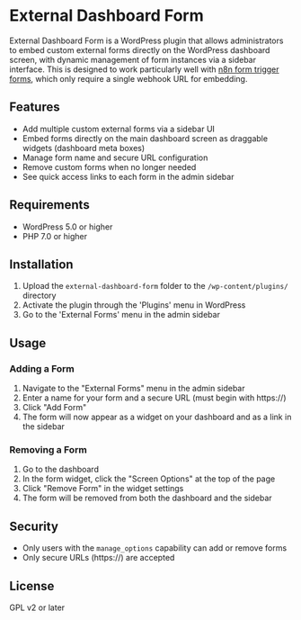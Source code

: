 # External Dashboard Form

External Dashboard Form is a WordPress plugin that allows administrators to embed custom external forms directly on the WordPress dashboard screen, with dynamic management of form instances via a sidebar interface.  This is designed to work particularly well with [n8n form trigger forms](https://docs.n8n.io/integrations/builtin/core-nodes/n8n-nodes-base.formtrigger/), which only require a single webhook URL for embedding.

## Features

- Add multiple custom external forms via a sidebar UI
- Embed forms directly on the main dashboard screen as draggable widgets (dashboard meta boxes)
- Manage form name and secure URL configuration
- Remove custom forms when no longer needed
- See quick access links to each form in the admin sidebar

## Requirements

- WordPress 5.0 or higher
- PHP 7.0 or higher

## Installation

1. Upload the `external-dashboard-form` folder to the `/wp-content/plugins/` directory
2. Activate the plugin through the 'Plugins' menu in WordPress
3. Go to the 'External Forms' menu in the admin sidebar

## Usage

### Adding a Form

1. Navigate to the "External Forms" menu in the admin sidebar
2. Enter a name for your form and a secure URL (must begin with https://)
3. Click "Add Form"
4. The form will now appear as a widget on your dashboard and as a link in the sidebar

### Removing a Form

1. Go to the dashboard
2. In the form widget, click the "Screen Options" at the top of the page
3. Click "Remove Form" in the widget settings
4. The form will be removed from both the dashboard and the sidebar

## Security

- Only users with the `manage_options` capability can add or remove forms
- Only secure URLs (https://) are accepted

## License

GPL v2 or later
